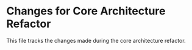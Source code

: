 # Changes for Core Architecture Refactor

This file tracks the changes made during the core architecture refactor.
